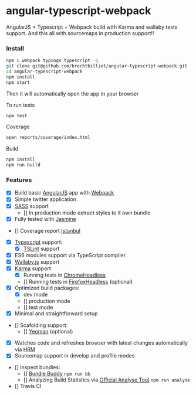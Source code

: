 # angular-typescript-webpack

AngularJS + Typescript + Webpack build with Karma and wallaby tests support.
And this all with sourcemaps in production support!!

### Install

```sh
npm i webpack typings typescript -g
git clone git@github.com/brechtbilliet/angular-typescript-webpack.git
cd angular-typescript-webpack
npm install
npm start
```

Then it will automatically open the app in your browser

To run tests

```sh
npm test
```

Coverage

```sh
open reports/coverage/index.html
```

Build
```sh
npm install
npm run build
```


### Features

- [x] Build basic [AngularJS](https://angularjs.org) app with [Webpack](https://webpack.js.org)
- [x] Simple twitter application
- [x] [SASS](http://sass-lang.com) support
  - [] In production mode extract styles to it own bundle
- [x] Fully tested with [Jasmine](https://jasmine.github.io)
- [] Coverage report [Istanbul](https://istanbul.js.org/)
- [x] [Typescript](https://www.typescriptlang.org) support:
  - [x] [TSLint](https://palantir.github.io/tslint) support
- [x] ES6 modules support via TypeScript compiler
- [x] [Wallaby.js](https://wallabyjs.com) support
- [x] [Karma](https://karma-runner.github.io) support
  - [x] Running tests in [ChromeHeadless](https://github.com/karma-runner/karma-chrome-launcher)
  - [] Running tests in [FirefoxHeadless](https://github.com/karma-runner/karma-firefox-launcher) (optional)
- [x] Optimized build packages:
  - [x] dev mode
  - [] production mode
  - [] test mode
- [x] Minimal and straightforward setup
- [] Scafolding support:
  - [] [Yeoman](http://yeoman.io) (optional)
- [x] Watches code and refreshes browser with latest changes automatically via [HRM](https://webpack.js.org/guides/hot-module-replacement/)
- [x] Sourcemap support in develop and profile modes
- [] Inspect bundles:
  - [] [Bundle Buddy](https://github.com/samccone/bundle-buddy) `npm run bb`
  - [] Analyzing Build Statistics via [Official Analyse Tool](http://webpack.github.io/analyse/) `npm run analyse`
- [] Travis CI
